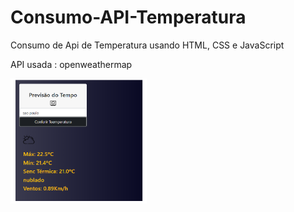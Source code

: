 # Consumo-API-Temperatura
Consumo de Api de Temperatura usando HTML, CSS e JavaScript

API usada : openweathermap

<img src="https://github.com/Lipessousa/Consumo-API-Temperatura/blob/main/api_print/api_temp_print.PNG" alt="" height="200"/>
